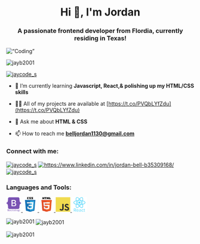 <h1 align="center">Hi 👋, I'm Jordan</h1>
<h3 align="center">A passionate frontend developer from Flordia, currently residing in Texas!</h3>
<img align=“right” alt=“Coding” width=“400” scr=“https://tenor.com/view/programming-computer-frog-nerd-frog-smart-fog-csharp-gif-25385487”>


<p align="left"> <img src="https://komarev.com/ghpvc/?username=jayb2001&label=Profile%20views&color=0e75b6&style=flat" alt="jayb2001" /> </p>

<p align="left"> <a href="https://twitter.com/jaycode_s" target="blank"><img src="https://img.shields.io/twitter/follow/jaycode_s?logo=twitter&style=for-the-badge" alt="jaycode_s" /></a> </p>

- 🌱 I’m currently learning **Javascript, React,& polishing up my HTML/CSS skills**

- 👨‍💻 All of my projects are available at [https://t.co/PVQbLYfZdu](https://t.co/PVQbLYfZdu)

- 💬 Ask me about **HTML & CSS**

- 📫 How to reach me **belljordan1130@gmail.com**

<h3 align="left">Connect with me:</h3>
<p align="left">
<a href="https://twitter.com/jaycode_s" target="blank"><img align="center" src="https://raw.githubusercontent.com/rahuldkjain/github-profile-readme-generator/master/src/images/icons/Social/twitter.svg" alt="jaycode_s" height="30" width="40" /></a>
<a href="https://linkedin.com/in/https://www.linkedin.com/in/jordan-bell-b35309168/" target="blank"><img align="center" src="https://raw.githubusercontent.com/rahuldkjain/github-profile-readme-generator/master/src/images/icons/Social/linked-in-alt.svg" alt="https://www.linkedin.com/in/jordan-bell-b35309168/" height="30" width="40" /></a>
<a href="https://instagram.com/jaycode_s" target="blank"><img align="center" src="https://raw.githubusercontent.com/rahuldkjain/github-profile-readme-generator/master/src/images/icons/Social/instagram.svg" alt="jaycode_s" height="30" width="40" /></a>
</p>

<h3 align="left">Languages and Tools:</h3>
<p align="left"> <a href="https://getbootstrap.com" target="_blank" rel="noreferrer"> <img src="https://raw.githubusercontent.com/devicons/devicon/master/icons/bootstrap/bootstrap-plain-wordmark.svg" alt="bootstrap" width="40" height="40"/> </a> <a href="https://www.w3schools.com/css/" target="_blank" rel="noreferrer"> <img src="https://raw.githubusercontent.com/devicons/devicon/master/icons/css3/css3-original-wordmark.svg" alt="css3" width="40" height="40"/> </a> <a href="https://www.w3.org/html/" target="_blank" rel="noreferrer"> <img src="https://raw.githubusercontent.com/devicons/devicon/master/icons/html5/html5-original-wordmark.svg" alt="html5" width="40" height="40"/> </a> <a href="https://developer.mozilla.org/en-US/docs/Web/JavaScript" target="_blank" rel="noreferrer"> <img src="https://raw.githubusercontent.com/devicons/devicon/master/icons/javascript/javascript-original.svg" alt="javascript" width="40" height="40"/> </a> <a href="https://reactjs.org/" target="_blank" rel="noreferrer"> <img src="https://raw.githubusercontent.com/devicons/devicon/master/icons/react/react-original-wordmark.svg" alt="react" width="40" height="40"/> </a> </p>

<p><img align="left" src="https://github-readme-stats.vercel.app/api/top-langs?username=jayb2001&show_icons=true&locale=en&layout=compact" alt="jayb2001" /></p>

<p>&nbsp;<img align="center" src="https://github-readme-stats.vercel.app/api?username=jayb2001&show_icons=true&locale=en" alt="jayb2001" /></p>

<p><img align="center" src="https://github-readme-streak-stats.herokuapp.com/?user=jayb2001&" alt="jayb2001" /></p>
